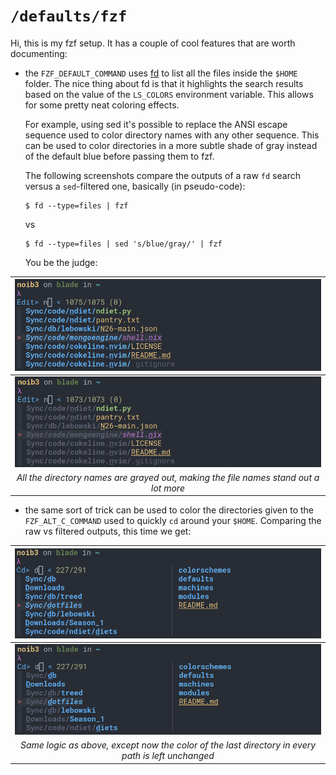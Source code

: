 # `/defaults/fzf`

Hi, this is my fzf setup. It has a couple of cool features that are worth
documenting:

* the `FZF_DEFAULT_COMMAND` uses
  [fd](https://github.com/sharkdp/fd) to list all the files inside the
  `$HOME` folder. The nice thing about fd is that it highlights the search
  results based on the value of the `LS_COLORS` environment variable. This
  allows for some pretty neat coloring effects.

  For example, using sed it's possible to replace the ANSI escape sequence
  used to color directory names with any other sequence. This can be used to
  color directories in a more subtle shade of gray instead of the default blue
  before passing them to fzf.

  The following screenshots compare the outputs of a raw `fd` search versus a
  `sed`-filtered one, basically (in pseudo-code):
  ```
  $ fd --type=files | fzf
  ```
  vs
  ```
  $ fd --type=files | sed 's/blue/gray/' | fzf
  ```

  You be the judge:

| ![fuzzy_edit](./screenshots/2021-04-12@19:30:02.png) |
|:--:|
| ![fuzzy_edit](./screenshots/2021-04-12@19:06:44.png) |
| *All the directory names are grayed out, making the file names stand out a lot more* |

* the same sort of trick can be used to color the directories given to the
  `FZF_ALT_C_COMMAND` used to quickly `cd` around your `$HOME`. Comparing the
  raw vs filtered outputs, this time we get:

| ![fuzzy_cd](./screenshots/2021-04-12@19:30:15.png) |
|:--:|
| ![fuzzy_cd](./screenshots/2021-04-12@19:07:06.png) |
| *Same logic as above, except now the color of the last directory in every path is left unchanged* |
